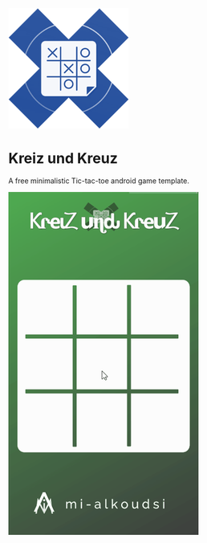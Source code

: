 <img src="demo/icon.png" height="240" width="240">

# Kreiz und Kreuz
A free minimalistic Tic-tac-toe android game template.

![demo](demo/demo.gif)
